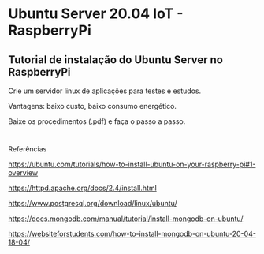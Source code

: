 ﻿# Ubuntu Server 20.04 IoT - RaspberryPi

## Tutorial de instalação do Ubuntu Server no RaspberryPi

Crie um servidor linux de aplicações para testes e estudos.

Vantagens: baixo custo, baixo consumo energético.

Baixe os procedimentos (.pdf) e faça o passo a passo.

# 
# 
# 


Referências

https://ubuntu.com/tutorials/how-to-install-ubuntu-on-your-raspberry-pi#1-overview

https://httpd.apache.org/docs/2.4/install.html

https://www.postgresql.org/download/linux/ubuntu/

https://docs.mongodb.com/manual/tutorial/install-mongodb-on-ubuntu/

https://websiteforstudents.com/how-to-install-mongodb-on-ubuntu-20-04-18-04/
